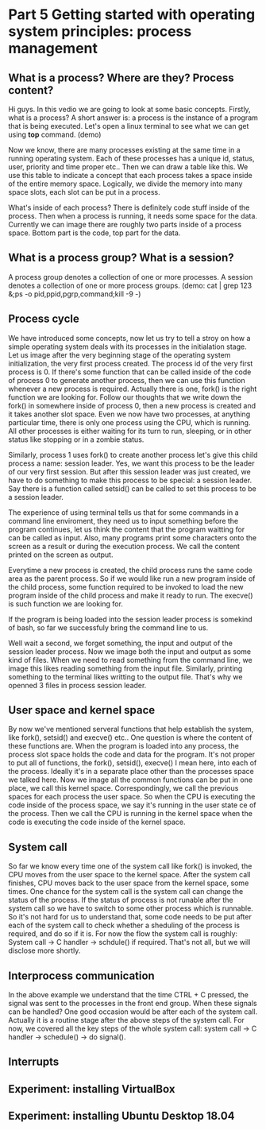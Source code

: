# Part 5 Getting started with operating system principles: process management

## What is a process? Where are they? Process content? 

Hi guys. In this vedio we are going to look at some basic concepts.
Firstly, what is a process? A short answer is: a process is the instance of a program that is being executed. Let's open a linux terminal to see what we can get using **top** command. (demo)

Now we know, there are many processes existing at the same time in a running operating system. Each of these processes has a unique id, status, user, priority and time proper etc.. Then we can draw a table like this. We use this table to indicate a concept that each process takes a space inside of the entire memory space. Logically, we divide the memory into many space slots, each slot can be put in a process.

What's inside of each process? There is definitely code stuff inside of the process. Then when a process is running, it needs some space for the data. Currently we can image there are roughly two parts inside of a process space. Bottom part is the code, top part for the data. 

## What is a process group? What is a session? 

A process group denotes a collection of one or more processes.
A session denotes a collection of one or more process groups.
(demo: cat | grep 123 &;ps -o pid,ppid,pgrp,command;kill -9 -)

## Process cycle

We have introduced some concepts, now let us try to tell a stroy on how a simple operating system deals with its processes in the initialation stage. Let us image after the very beginning stage of the operating system initialization, the very first process created. The process id of the very first process is 0. If there's some function that can be called inside of the code of process 0 to generate another process, then we can use this function whenever a new process is required. Actually there is one, fork() is the right function we are looking for. Follow our thoughts that we write down the fork() in somewhere inside of process 0, then a new process is created and it takes another slot space. Even we now have two processes, at anything particular time, there is only one process using the CPU, which is running. All other processes is either waiting for its turn to run, sleeping, or in other status like stopping or in a zombie status.

Similarly, process 1 uses fork() to create another process let's give this child process a name: session leader. Yes, we want this process to be the leader of our very first session. But after this session leader was just created, we have to do something to make this process to be special: a session leader. Say there is a function called setsid() can be called to set this process to be a session leader. 

The experience of using terminal tells us that for some commands in a command line enviroment, they need us to input something before the program continues, let us think the content that the program waitting for can be called as input. Also, many programs print some characters onto the screen as a result or during the execution process. We call the content printed on the screen as output. 

Everytime a new process is created, the child process runs the same code area as the parent process. So if we would like run a new program inside of the child process, some function required to be invoked to load the new program inside of the child process and make it ready to run. The execve() is such function we are looking for. 

If the program is being loaded into the session leader process is somekind of bash, so far we successfuly bring the command line to us. 

Well wait a second, we forget something, the input and output of the session leader process. Now we image both the input and output as some kind of files. When we need to read something from the command line, we image this likes reading something from the input file. Similarly, printing something to the terminal likes writting to the output file. That's why we openned 3 files in process session leader. 

## User space and kernel space

By now we've mentioned serveral functions that help establish the system, like fork(), setsid() and execve() etc.. One question is where the content of these functions are. When the program is loaded into any process, the process slot space holds the code and data for the program. It's not proper to put all of functions, the fork(), setsid(), execve() I mean here, into each of the process. Ideally it's in a separate place other than the processes space we talked here. Now we image all the common functions can be put in one place, we call this kernel space. Correspondingly, we call the previous spaces for each process the user space. So when the CPU is executing the code inside of the process space, we say it's running in the user state ce of the process. Then we call the CPU is running in the kernel space when the code is executing the code inside of the kernel space.

## System call

So far we know every time one of the system call like fork() is invoked, the CPU moves from the user space to the kernel space. After the system call finishes, CPU moves back to the user space from the kernel space, some times. One chance for the system call is the system call can change the status of the process. If the status of process is not runable after the system call so we have to switch to some other process which is runnable. So it's not hard for us to understand that, some code needs to be put after each of the system call to check whether a sheduling of the process is required, and do so if it is. For now the flow the system call is roughly:
System call -> C handler -> schdule() if required.
That's not all, but we will disclose more shortly.

## Interprocess communication

In the above example we understand that the time CTRL + C pressed, the signal was sent to the processes in the front end group. When these signals can be handled? One good occasion would be after each of the system call. Actually it is a routine stage after the above steps of the system call. For now, we covered all the key steps of the whole system call:
system call -> C handler -> schedule() -> do signal().

## Interrupts



## Experiment: installing VirtualBox
## Experiment: installing Ubuntu Desktop 18.04